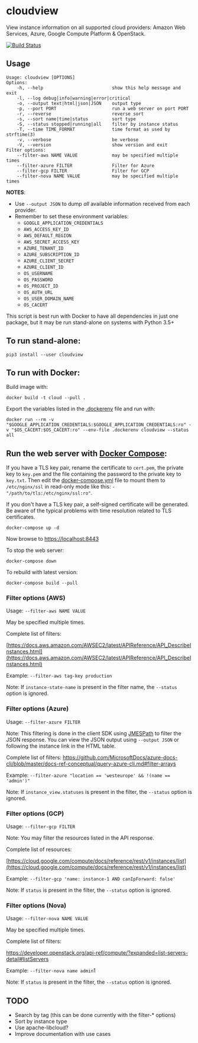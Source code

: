 # cloudview
View instance information on all supported cloud providers: Amazon Web Services, Azure, Google Compute Platform & OpenStack.

[![Build Status](https://travis-ci.org/ricardobranco777/cloudview.svg?branch=master)](https://travis-ci.org/ricardobranco777/cloudview)

## Usage

```
Usage: cloudview [OPTIONS]
Options:
    -h, --help                          show this help message and exit
    -l, --log debug|info|warning|error|critical
    -o, --output text|html|json|JSON    output type
    -p, --port PORT                     run a web server on port PORT
    -r, --reverse                       reverse sort
    -s, --sort name|time|status         sort type
    -S, --status stopped|running|all    filter by instance status
    -T, --time TIME_FORMAT              time format as used by strftime(3)
    -v, --verbose                       be verbose
    -V, --version                       show version and exit
Filter options:
    --filter-aws NAME VALUE             may be specified multiple times
    --filter-azure FILTER               Filter for Azure
    --filter-gcp FILTER                 Filter for GCP
    --filter-nova NAME VALUE            may be specified multiple times
```

**NOTES**:
  - Use `--output JSON` to dump _all_ available information received from each provider.
  - Remember to set these environment variables:
    - `GOOGLE_APPLICATION_CREDENTIALS`
    - `AWS_ACCESS_KEY_ID`
    - `AWS_DEFAULT_REGION`
    - `AWS_SECRET_ACCESS_KEY`
    - `AZURE_TENANT_ID`
    - `AZURE_SUBSCRIPTION_ID`
    - `AZURE_CLIENT_SECRET`
    - `AZURE_CLIENT_ID`
    - `OS_USERNAME`
    - `OS_PASSWORD`
    - `OS_PROJECT_ID`
    - `OS_AUTH_URL`
    - `OS_USER_DOMAIN_NAME`
    - `OS_CACERT`

This script is best run with Docker to have all dependencies in just one package, but it may be run stand-alone on systems with Python 3.5+

## To run stand-alone:

```
pip3 install --user cloudview
```

## To run with Docker:

Build image with:
```
docker build -t cloud --pull .
```

Export the variables listed in the [.dockerenv](.dockerenv) file and run with:

```
docker run --rm -v "$GOOGLE_APPLICATION_CREDENTIALS:$GOOGLE_APPLICATION_CREDENTIALS:ro" -v "$OS_CACERT:$OS_CACERT:ro" --env-file .dockerenv cloudview --status all
```

## Run the web server with [Docker Compose](https://docs.docker.com/compose/install/):

If you have a TLS key pair, rename the certificate to `cert.pem`, the private key to `key.pem` and the file containing the password to the private key to `key.txt`.  Then edit the [docker-compose.yml](docker-compose.yml) file to mount them to `/etc/nginx/ssl` in read-only mode like this: `- "/path/to/tls:/etc/nginx/ssl:ro"`.

If you don't have a TLS key pair, a self-signed certificate will be generated.  Be aware of the typical problems with time resolution related to TLS certificates.


```
docker-compose up -d
```

Now browse to [https://localhost:8443](https://localhost:8443)

To stop the web server:
```
docker-compose down
```

To rebuild with latest version:
```
docker-compose build --pull
```

### Filter options (AWS)

Usage: `--filter-aws NAME VALUE`

May be specified multiple times.

Complete list of filters:

[https://docs.aws.amazon.com/AWSEC2/latest/APIReference/API_DescribeInstances.html](https://docs.aws.amazon.com/AWSEC2/latest/APIReference/API_DescribeInstances.html)

Example: `--filter-aws tag-key production`

Note: If `instance-state-name` is present in the filter name, the `--status` option is ignored.

### Filter options (Azure)

Usage: `--filter-azure FILTER`

Note: This filtering is done in the client SDK using [JMESPath](http://jmespath.org/) to filter the JSON response.  You can view the JSON output using `--output JSON` or following the instance link in the HTML table.

Complete list of filters:
https://github.com/MicrosoftDocs/azure-docs-cli/blob/master/docs-ref-conceptual/query-azure-cli.md#filter-arrays

Example: `--filter-azure "location == 'westeurope' && !(name == 'admin')"`

Note: If `instance_view.statuses` is present in the filter, the `--status` option is ignored.

### Filter options (GCP)

Usage: `--filter-gcp FILTER`

Note: You may filter the resources listed in the API response.

Complete list of resources:

[https://cloud.google.com/compute/docs/reference/rest/v1/instances/list](https://cloud.google.com/compute/docs/reference/rest/v1/instances/list)

Example: `--filter-gcp 'name: instance-1 AND canIpForward: false'`

Note: If `status` is present in the filter, the `--status` option is ignored.

### Filter options (Nova)

Usage: `--filter-nova NAME VALUE`

May be specified multiple times.

Complete list of filters:

https://developer.openstack.org/api-ref/compute/?expanded=list-servers-detail#listServers

Example: `--filter-nova name admin`1

Note: If `status` is present in the filter, the `--status` option is ignored.

## TODO
  - Search by tag (this can be done currently with the filter-\* options)
  - Sort by instance type
  - Use apache-libcloud?
  - Improve documentation with use cases
